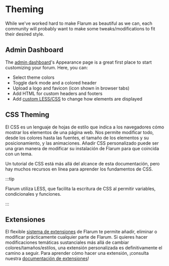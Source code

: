 # Theming

While we've worked hard to make Flarum as beautiful as we can, each community will probably want to make some tweaks/modifications to fit their desired style.

## Admin Dashboard

The [admin dashboard](../admin.md)'s Appearance page is a great first place to start customizing your forum. Here, you can:

- Select theme colors
- Toggle dark mode and a colored header
- Upload a logo and favicon (icon shown in browser tabs)
- Add HTML for custom headers and footers
- Add [custom LESS/CSS](#css-theming) to change how elements are displayed

## CSS Theming

El CSS es un lenguaje de hojas de estilo que indica a los navegadores cómo mostrar los elementos de una página web.
Nos permite modificar todo, desde los colores hasta las fuentes, el tamaño de los elementos y su posicionamiento, y las animaciones.
Añadir CSS personalizado puede ser una gran manera de modificar su instalación de Flarum para que coincida con un tema.

Un tutorial de CSS está más allá del alcance de esta documentación, pero hay muchos recursos en línea para aprender los fundamentos de CSS.

:::tip

Flarum utiliza LESS, que facilita la escritura de CSS al permitir variables, condicionales y funciones.

:::

## Extensiones

El flexible [sistema de extensiones](extensions.md) de Flarum te permite añadir, eliminar o modificar prácticamente cualquier parte de Flarum.
Si quieres hacer modificaciones temáticas sustanciales más allá de cambiar colores/tamaños/estilos, una extensión personalizada es definitivamente el camino a seguir.
Para aprender cómo hacer una extensión, ¡consulta nuestra [documentación de extensiones](extend/README.md)!
